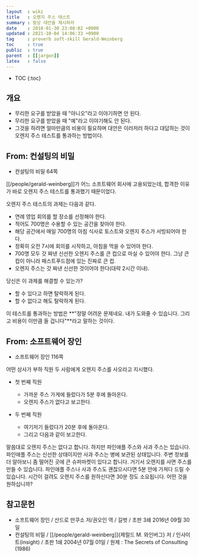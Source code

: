 ```yaml
---
layout  : wiki
title   : 오렌지 주스 테스트
summary : 항상 대안을 제시하라
date    : 2018-01-30 23:08:02 +0900
updated : 2021-10-04 14:06:33 +0900
tag     : proverb soft-skill Gerald-Weinberg
toc     : true
public  : true
parent  : [[jargon]]
latex   : false
---
```

* TOC
{:toc}

## 개요

* 무리한 요구를 받았을 때 "아니오"라고 이야기하면 안 된다.
* 무리한 요구를 받았을 때 "예"라고 이야기해도 안 된다.
* 그것을 하려면 얼마만큼의 비용이 필요하며 대안은 이러저러 하다고 대답하는 것이 오렌지 주스 테스트를 통과하는 방법이다.

## From: 컨설팅의 비밀

* 컨설팅의 비밀 64쪽

[[/people/gerald-weinberg]]가 어느 소프트웨어 회사에 고용되었는데, 합격한 이유가 바로 오렌지 주스 테스트를 통과했기 때문이었다.

오렌지 주스 테스트의 과제는 다음과 같다.

* 연례 영업 회의를 할 장소를 선정해야 한다.
* 적어도 700명은 수용할 수 있는 공간을 찾아야 한다.
* 해당 공간에서 매일 700명의 아침 식사로 토스트와 오렌지 주스가 서빙되어야 한다.
* 정확히 오전 7시에 회의를 시작하고, 아침을 먹을 수 있어야 한다.
* 700명 모두 갓 짜낸 신선한 오렌지 주스를 큰 컵으로 마실 수 있어야 한다. 그냥 큰 컵이 아니라 패스트푸드점에 있는 진짜로 큰 컵.
* 오렌지 주스는 갓 짜낸 신선한 것이어야 한다(대략 2시간 이내).

당신은 이 과제를 해결할 수 있는가?

* 할 수 있다고 하면 탈락하게 된다.
* 할 수 없다고 해도 탈락하게 된다.

이 테스트를 통과하는 방법은 **"정말 어려운 문제네요. 내가 도와줄 수 있습니다. 그리고 비용이 이만큼 들 겁니다"**라고 말하는 것이다.

## From: 소프트웨어 장인

* 소프트웨어 장인 116쪽

어떤 상사가 부하 직원 두 사람에게 오렌지 주스를 사오라고 지시했다.

* 첫 번째 직원
    * 가까운 주스 가게에 들렀다가 5분 후에 돌아온다.
    * 오렌지 주스가 없다고 보고한다.

* 두 번째 직원
    * 여기저기 들렀다가 20분 후에 돌아온다.
    * 그리고 다음과 같이 보고한다.

>
말씀대로 오렌지 주스는 없다고 합니다.
하지만 파인애플 주스와 사과 주스는 있습니다.
파인애플 주스는 신선한 상태이지만 사과 주스는 병에 보관된 상태입니다.
주변 정보를 더 알아보니 좀 떨어진 곳에 큰 슈퍼마켓이 있다고 합니다. 거기서 오렌지를 사면 주스를 만들 수 있습니다.
파인애플 주스나 사과 주스도 괜찮으시다면 5분 안에 가져다 드릴 수 있습니다.
시간이 걸려도 오렌지 주스를 원하신다면 30분 정도 소요됩니다. 어떤 것을 원하십니까?

## 참고문헌

- 소프트웨어 장인 / 산드로 만쿠소 저/권오인 역 / 길벗 / 초판 3쇄 2016년 09월 30일
- 컨설팅의 비밀 / [[/people/gerald-weinberg]]{제럴드 M. 와인버그} 저 / 인사이트(insight) / 초판 1쇄 2004년 07월 01일 / 원제 : The Secrets of Consulting (1986)

